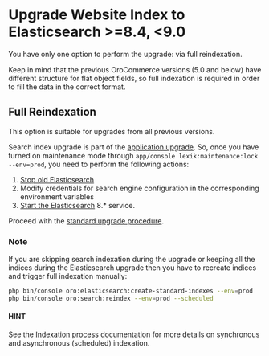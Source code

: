 # Upgrade Website Index to Elasticsearch >=8.4, <9.0

You have only one option to perform the upgrade: via full reindexation.

Keep in mind that the previous OroCommerce versions (5.0 and below) have different structure for
flat object fields, so full indexation is required in order to fill the data in the correct format.

## Full Reindexation

This option is suitable for upgrades from all previous versions.

Search index upgrade is part of the [application upgrade](../../../backend/setup/upgrade-to-new-version.md#upgrade-application).
So, once you have turned on maintenance mode through `app/console lexik:maintenance:lock --env=prod`, you need to perform the following actions:

1. <a href="https://www.elastic.co/guide/en/elasticsearch/reference/master/stopping-elasticsearch.html" target="_blank">Stop old Elasticsearch</a>
2. Modify credentials for search engine configuration in the corresponding environment variables
3. <a href="https://www.elastic.co/guide/en/elasticsearch/reference/master/starting-elasticsearch.html" target="_blank">Start the Elasticsearch</a> 8.\* service.

Proceed with the [standard upgrade procedure](../../../backend/setup/upgrade-to-new-version.md#upgrade-application).

### Note

If you are skipping search indexation during the upgrade or keeping all the indices during the Elasticsearch upgrade
then you have to recreate indices and trigger full indexation manually:

```bash
php bin/console oro:elasticsearch:create-standard-indexes --env=prod
php bin/console oro:search:reindex --env=prod --scheduled
```

#### HINT
See the [Indexation process](../../../backend/architecture/tech-stack/search/index.md#search-index-overview-indexation-process) documentation for more details on synchronous and asynchronous (scheduled) indexation.

<!-- Frontend -->
